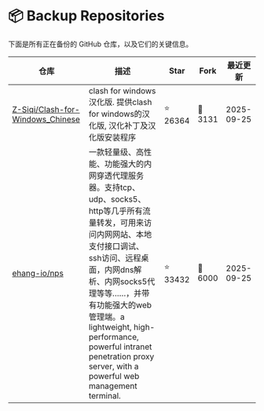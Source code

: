 # 📦 Backup Repositories

下面是所有正在备份的 GitHub 仓库，以及它们的关键信息。

| 仓库 | 描述 | Star | Fork | 最近更新 |
|------|------|------|------|----------|
| [Z-Siqi/Clash-for-Windows_Chinese](https://github.com/Z-Siqi/Clash-for-Windows_Chinese) | clash for windows汉化版. 提供clash for windows的汉化版, 汉化补丁及汉化版安装程序 | ⭐ 26364 | 🍴 3131 | 2025-09-25 |
| [ehang-io/nps](https://github.com/ehang-io/nps) | 一款轻量级、高性能、功能强大的内网穿透代理服务器。支持tcp、udp、socks5、http等几乎所有流量转发，可用来访问内网网站、本地支付接口调试、ssh访问、远程桌面，内网dns解析、内网socks5代理等等……，并带有功能强大的web管理端。a lightweight, high-performance, powerful intranet penetration proxy server, with a powerful web management terminal. | ⭐ 33432 | 🍴 6000 | 2025-09-25 |
